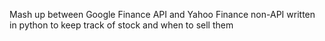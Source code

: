 Mash up between Google Finance API and Yahoo Finance non-API written in python to keep track of stock and when to sell them